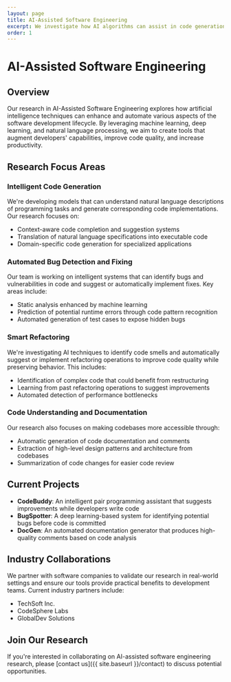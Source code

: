 ```yaml
---
layout: page
title: AI-Assisted Software Engineering
excerpt: We investigate how AI algorithms can assist in code generation, bug detection, automatic refactoring, and software system optimization.
order: 1
---
```


# AI-Assisted Software Engineering

## Overview

Our research in AI-Assisted Software Engineering explores how artificial intelligence techniques can enhance and automate various aspects of the software development lifecycle. By leveraging machine learning, deep learning, and natural language processing, we aim to create tools that augment developers' capabilities, improve code quality, and increase productivity.

## Research Focus Areas

### Intelligent Code Generation

We're developing models that can understand natural language descriptions of programming tasks and generate corresponding code implementations. Our research focuses on:

- Context-aware code completion and suggestion systems
- Translation of natural language specifications into executable code
- Domain-specific code generation for specialized applications

### Automated Bug Detection and Fixing

Our team is working on intelligent systems that can identify bugs and vulnerabilities in code and suggest or automatically implement fixes. Key areas include:

- Static analysis enhanced by machine learning
- Prediction of potential runtime errors through code pattern recognition
- Automated generation of test cases to expose hidden bugs

### Smart Refactoring

We're investigating AI techniques to identify code smells and automatically suggest or implement refactoring operations to improve code quality while preserving behavior. This includes:

- Identification of complex code that could benefit from restructuring
- Learning from past refactoring operations to suggest improvements
- Automated detection of performance bottlenecks

### Code Understanding and Documentation

Our research also focuses on making codebases more accessible through:

- Automatic generation of code documentation and comments
- Extraction of high-level design patterns and architecture from codebases
- Summarization of code changes for easier code review

## Current Projects

- **CodeBuddy**: An intelligent pair programming assistant that suggests improvements while developers write code
- **BugSpotter**: A deep learning-based system for identifying potential bugs before code is committed
- **DocGen**: An automated documentation generator that produces high-quality comments based on code analysis

## Industry Collaborations

We partner with software companies to validate our research in real-world settings and ensure our tools provide practical benefits to development teams. Current industry partners include:

- TechSoft Inc.
- CodeSphere Labs
- GlobalDev Solutions

## Join Our Research

If you're interested in collaborating on AI-assisted software engineering research, please [contact us]({{ site.baseurl }}/contact) to discuss potential opportunities.